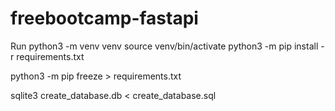 # freebootcamp-fastapi

Run
python3 -m venv venv
source venv/bin/activate
python3 -m pip install -r requirements.txt

python3 -m pip freeze > requirements.txt

sqlite3 create_database.db < create_database.sql
